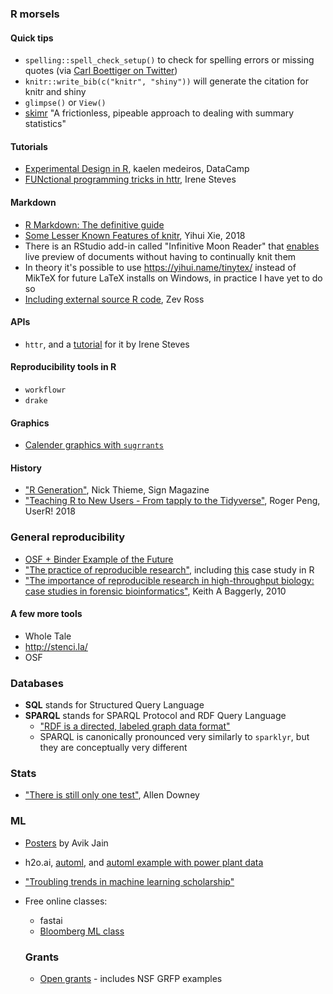 ### R morsels

#### Quick tips
- `spelling::spell_check_setup()` to check for spelling errors or missing quotes (via [Carl Boettiger on Twitter](https://twitter.com/cboettig/status/1017257307263066112?s=19))
- `knitr::write_bib(c("knitr", "shiny"))` will generate the citation for knitr and shiny
- `glimpse()` or `View()`
- [skimr](https://github.com/ropensci/skimr) "A frictionless, pipeable approach to dealing with summary statistics"


#### Tutorials
- [Experimental Design in R](https://www.datacamp.com/courses/experimental-design-in-r), kaelen medeiros, DataCamp
- [FUNctional programming tricks in httr](https://irene.rbind.io/post/fun-prog-httr/), Irene Steves

#### Markdown
 
 - [R Markdown: The definitive guide](https://bookdown.org/yihui/rmarkdown/)
 - [Some Lesser Known Features of knitr](https://slides.yihui.name/2018-knitr-RaukR-Yihui-Xie.html#1), Yihui Xie, 2018
 - There is an RStudio add-in called "Infinitive Moon Reader" that [enables](https://slides.yihui.name/2018-knitr-RaukR-Yihui-Xie.html#11) live preview of documents without having to continually knit them 
 - In theory it's possible to use https://yihui.name/tinytex/ instead of MikTeX for future LaTeX installs on Windows, in practice I have yet to do so
 - [Including external source R code](http://zevross.com/blog/2014/07/09/making-use-of-external-r-code-in-knitr-and-r-markdown/), Zev Ross
 
#### APIs
- `httr`, and a [tutorial](https://irene.rbind.io/post/fun-prog-httr/) for it by Irene Steves

#### Reproducibility tools in R
- `workflowr`
- `drake`

#### Graphics
 - [Calender graphics with `sugrrants`](https://github.com/earowang/sugrrants/blob/master/README.md)

#### History
- ["R Generation"](https://rss.onlinelibrary.wiley.com/doi/10.1111/j.1740-9713.2018.01169.x), Nick Thieme, Sign Magazine
- ["Teaching R to New Users - From tapply to the Tidyverse"](https://simplystatistics.org/2018/07/12/use-r-keynote-2018/), Roger Peng, UserR! 2018

### General reproducibility
- [OSF + Binder Example of the Future](https://osf.io/wr7an/)
- ["The practice of reproducible research"](https://www.practicereproducibleresearch.org), including [this](https://www.practicereproducibleresearch.org/case-studies/jmMagallanes.html) case study in R
- ["The importance of reproducible research in high-throughput biology: case studies in forensic bioinformatics"](https://youtu.be/7gYIs7uYbMo), Keith A Baggerly, 2010


#### A few more tools
- Whole Tale
- http://stenci.la/
- OSF


### Databases
 - **SQL** stands for Structured Query Language
 - **SPARQL** stands for SPARQL Protocol and RDF Query Language
   - ["RDF is a directed, labeled graph data format"](https://www.w3.org/TR/rdf-sparql-query/)
   - SPARQL is canonically pronounced very similarly to `sparklyr`, but they are conceptually very different
   
### Stats
 - ["There is still only one test"](http://allendowney.blogspot.com/2016/06/there-is-still-only-one-test.html?m=1), Allen Downey
   
### ML   
- [Posters](https://github.com/Avik-Jain/100-Days-Of-ML-Code/blob/master/README.md) by Avik Jain
- h2o.ai, [automl](http://docs.h2o.ai/h2o/latest-stable/h2o-docs/automl.html), and  [automl example with power plant data](https://github.com/h2oai/h2o-tutorials/blob/master/h2o-world-2017/automl/R/automl_regression_powerplant_output.Rmd )
- ["Troubling trends in machine learning scholarship"](http://approximatelycorrect.com/2018/07/10/troubling-trends-in-machine-learning-scholarship/)
- Free online classes:
  - fastai
  - [Bloomberg ML class](https://bloomberg.github.io/foml/#lectures)
  
  ### Grants
  - [Open grants](https://www.ogrants.org/) - includes NSF GRFP examples

